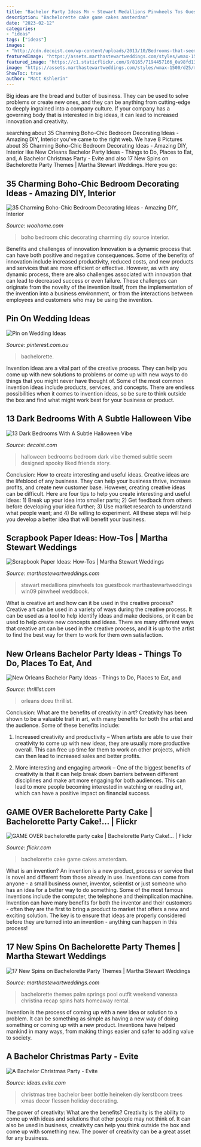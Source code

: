 ```yaml
---
title: "Bachelor Party Ideas Mn ~ Stewart Medallions Pinwheels Tos Guestbook Marthastewartweddings Win09 Pinwheel Weddbook"
description: "Bachelorette cake game cakes amsterdam"
date: "2023-02-12"
categories:
- "ideas"
tags: ["ideas"]
images:
- "http://cdn.decoist.com/wp-content/uploads/2013/10/Bedrooms-that-seem-designed-for-Halloween-10.jpg"
featuredImage: "https://assets.marthastewartweddings.com/styles/wmax-1500/d25/mwd104359_win09_guestbook/mwd104359_win09_guestbook_hd.jpg?itok=tLyjavR4"
featured_image: "https://c1.staticflickr.com/9/8165/7194457166_0a98fd130a_b.jpg"
image: "https://assets.marthastewartweddings.com/styles/wmax-1500/d25/mwd104359_win09_guestbook/mwd104359_win09_guestbook_hd.jpg?itok=tLyjavR4"
ShowToc: true
author: "Matt Kshlerin"
---
```



Big ideas are the bread and butter of business. They can be used to solve problems or create new ones, and they can be anything from cutting-edge to deeply ingrained into a company culture. If your company has a governing body that is interested in big ideas, it can lead to increased innovation and creativity.

	

		
searching about 35 Charming Boho-Chic Bedroom Decorating Ideas - Amazing DIY, Interior you've came to the right web. We have 8 Pictures about 35 Charming Boho-Chic Bedroom Decorating Ideas - Amazing DIY, Interior like New Orleans Bachelor Party Ideas - Things to Do, Places to Eat, and, A Bachelor Christmas Party - Evite and also 17 New Spins on Bachelorette Party Themes | Martha Stewart Weddings. Here you go:
		
    
## 35 Charming Boho-Chic Bedroom Decorating Ideas - Amazing DIY, Interior

<img loading=lazy src="https://www.woohome.com/wp-content/uploads/2014/05/charming-boho-bedroom-ideas-25.jpg" onerror="this.onerror=null;this.src='https://tse3.mm.bing.net/th?id=OIP.LOFs8_APgCIZx6pB3TCfXQHaLH&amp;pid=15.1';" alt="35 Charming Boho-Chic Bedroom Decorating Ideas - Amazing DIY, Interior">

_Source: woohome.com_

>boho bedroom chic decorating charming diy source interior. 

	

Benefits and challenges of innovation
Innovation is a dynamic process that can have both positive and negative consequences. Some of the benefits of innovation include increased productivity, reduced costs, and new products and services that are more efficient or effective. However, as with any dynamic process, there are also challenges associated with innovation that can lead to decreased success or even failure. These challenges can originate from the novelty of the invention itself, from the implementation of the invention into a business environment, or from the interactions between employees and customers who may be using the invention.

    
## Pin On Wedding Ideas

<img loading=lazy src="https://i.pinimg.com/736x/64/75/e0/6475e0cb1ebdec0181a62327d64c8275--bachelorette-cakes-bakeries.jpg" onerror="this.onerror=null;this.src='https://tse4.mm.bing.net/th?id=OIP.UCc4xnvw9OZNdKRnck5KdgHaJ4&amp;pid=15.1';" alt="Pin on Wedding Ideas">

_Source: pinterest.com.au_

>bachelorette. 

	

Invention ideas are a vital part of the creative process. They can help you come up with new solutions to problems or come up with new ways to do things that you might never have thought of. Some of the most common invention ideas include products, services, and concepts. There are endless possibilities when it comes to invention ideas, so be sure to think outside the box and find what might work best for your business or product.

    
## 13 Dark Bedrooms With A Subtle Halloween Vibe

<img loading=lazy src="http://cdn.decoist.com/wp-content/uploads/2013/10/Bedrooms-that-seem-designed-for-Halloween-10.jpg" onerror="this.onerror=null;this.src='https://tse1.mm.bing.net/th?id=OIP.deONWq0pur9Tp9eWWG3qZwHaJw&amp;pid=15.1';" alt="13 Dark Bedrooms With A Subtle Halloween Vibe">

_Source: decoist.com_

>halloween bedrooms bedroom dark vibe themed subtle seem designed spooky liked friends story. 

	

Conclusion: How to create interesting and useful ideas.
Creative ideas are the lifeblood of any business. They can help your business thrive, increase profits, and create new customer base. However, creating creative ideas can be difficult. Here are four tips to help you create interesting and useful ideas: 1) Break up your idea into smaller parts; 2) Get feedback from others before developing your idea further; 3) Use market research to understand what people want; and 4) Be willing to experiment. All these steps will help you develop a better idea that will benefit your business.

    
## Scrapbook Paper Ideas: How-Tos | Martha Stewart Weddings

<img loading=lazy src="https://assets.marthastewartweddings.com/styles/wmax-1500/d25/mwd104359_win09_guestbook/mwd104359_win09_guestbook_hd.jpg?itok=tLyjavR4" onerror="this.onerror=null;this.src='https://tse2.mm.bing.net/th?id=OIP.wjR7asZ9P1v5u_7pH7MZhAHaJQ&amp;pid=15.1';" alt="Scrapbook Paper Ideas: How-Tos | Martha Stewart Weddings">

_Source: marthastewartweddings.com_

>stewart medallions pinwheels tos guestbook marthastewartweddings win09 pinwheel weddbook. 

	

What is creative art and how can it be used in the creative process?
Creative art can be used in a variety of ways during the creative process. It can be used as a tool to help identify ideas and make decisions, or it can be used to help create new concepts and ideas. There are many different ways that creative art can be used in the creative process, and it is up to the artist to find the best way for them to work for them own satisfaction.

    
## New Orleans Bachelor Party Ideas - Things To Do, Places To Eat, And

<img loading=lazy src="https://assets3.thrillist.com/v1/image/1271663/size/tmg-facebook_social.jpg" onerror="this.onerror=null;this.src='https://tse1.mm.bing.net/th?id=OIP.NOjr6JLlLPu_b6R4KKMmtwHaD4&amp;pid=15.1';" alt="New Orleans Bachelor Party Ideas - Things to Do, Places to Eat, and">

_Source: thrillist.com_

>orleans dceu thrillist. 

	

Conclusion: What are the benefits of creativity in art?
Creativity has been shown to be a valuable trait in art, with many benefits for both the artist and the audience. Some of these benefits include:
1. Increased creativity and productivity – When artists are able to use their creativity to come up with new ideas, they are usually more productive overall. This can free up time for them to work on other projects, which can then lead to increased sales and better profits.

2. More interesting and engaging artwork – One of the biggest benefits of creativity is that it can help break down barriers between different disciplines and make art more engaging for both audiences. This can lead to more people becoming interested in watching or reading art, which can have a positive impact on financial success.


    
## GAME OVER Bachelorette Party Cake | Bachelorette Party Cake!… | Flickr

<img loading=lazy src="https://c1.staticflickr.com/9/8165/7194457166_0a98fd130a_b.jpg" onerror="this.onerror=null;this.src='https://tse1.mm.bing.net/th?id=OIP.37k-B9iR2SvhA9LkiDFHRQHaFj&amp;pid=15.1';" alt="GAME OVER bachelorette party cake | Bachelorette Party Cake!… | Flickr">

_Source: flickr.com_

>bachelorette cake game cakes amsterdam. 

	

What is an invention?
An invention is a new product, process or service that is novel and different from those already in use. Inventions can come from anyone - a small business owner, inventor, scientist or just someone who has an idea for a better way to do something. Some of the most famous inventions include the computer, the telephone and theimplication machine. 
Invention can have many benefits for both the inventor and their customers - often they are the first to bring a product to market that offers a new and exciting solution. The key is to ensure that ideas are properly considered before they are turned into an invention - anything can happen in this process!

    
## 17 New Spins On Bachelorette Party Themes | Martha Stewart Weddings

<img loading=lazy src="https://static.onecms.io/wp-content/uploads/sites/36/2016/04/18232527/bachelorette-themes-vanessa-christina-0618.jpg" onerror="this.onerror=null;this.src='https://tse4.mm.bing.net/th?id=OIP.GL60n6iNHRtzyqrhFlldzgHaLG&amp;pid=15.1';" alt="17 New Spins on Bachelorette Party Themes | Martha Stewart Weddings">

_Source: marthastewartweddings.com_

>bachelorette themes palm springs pool outfit weekend vanessa christina recap spins hats homeaway rental. 

	

Invention is the process of coming up with a new idea or solution to a problem. It can be something as simple as having a new way of doing something or coming up with a new product. Inventions have helped mankind in many ways, from making things easier and safer to adding value to society.

    
## A Bachelor Christmas Party - Evite

<img loading=lazy src="http://ideas.evite.com/media/beer-tree.jpg" onerror="this.onerror=null;this.src='https://tse3.mm.bing.net/th?id=OIP.-AOYBdQUHaSzjwPjMX6AlgHaLH&amp;pid=15.1';" alt="A Bachelor Christmas Party - Evite">

_Source: ideas.evite.com_

>christmas tree bachelor beer bottle heineken diy kerstboom trees xmas decor flessen holiday decorating. 

	

The power of creativity: What are the benefits?
Creativity is the ability to come up with ideas and solutions that other people may not think of. It can also be used in business, creativity can help you think outside the box and come up with something new. The power of creativity can be a great asset for any business.

